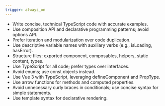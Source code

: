 ```yaml
---
trigger: always_on
---
```


- Write concise, technical TypeScript code with accurate examples.
- Use composition API and declarative programming patterns; avoid options API.
- Prefer iteration and modularization over code duplication.
- Use descriptive variable names with auxiliary verbs (e.g., isLoading, hasError).
- Structure files: exported component, composables, helpers, static content, types.
- Use TypeScript for all code; prefer types over interfaces.
- Avoid enums; use const objects instead.
- Use Vue 3 with TypeScript, leveraging defineComponent and PropType.
- Use arrow functions for methods and computed properties.
- Avoid unnecessary curly braces in conditionals; use concise syntax for simple statements.
- Use template syntax for declarative rendering.